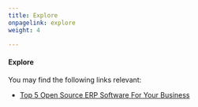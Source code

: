 ```yaml
---
title: Explore
onpagelink: explore
weight: 4

---
```


#### **Explore**

You may find the following links relevant:

- [Top 5 Open Source ERP Software For Your Business](https://blog.containerize.com/2021/01/11/top-5-open-source-erp-software-for-your-business/)
 